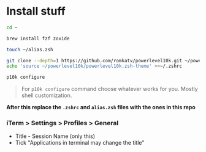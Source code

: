 # Install stuff

```bash
cd ~

brew install fzf zoxide

touch ~/alias.zsh

git clone --depth=1 https://github.com/romkatv/powerlevel10k.git ~/powerlevel10k
echo 'source ~/powerlevel10k/powerlevel10k.zsh-theme' >>~/.zshrc

p10k configure
```

> For `p10k configure` command choose whatever works for you. Mostly shell customization.

**After this replace the `.zshrc` and `alias.zsh` files with the ones in this repo**

### iTerm > Settings > Profiles > General
* Title - Session Name (only this)
* Tick "Applications in terminal may change the title"
